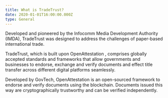 ```yaml
---
title: What is TradeTrust?
date: 2020-01-01T16:00:00.000Z
type: General
---
```

Developed and pioneered by the Infocomm Media Development Authority (IMDA), TradeTrust was designed to address the challenges of paper-based international trade. 

TradeTrust, which is built upon OpenAttestation , comprises globally accepted standards and frameworks that allow governments and businesses to endorse, exchange and verify documents and effect title transfer across different digital platforms seamlessly.

Developed by GovTech, OpenAttestation is an open-sourced framework to endorse and verify documents using the blockchain. Documents issued this way are cryptographically trustworthy and can be verified independently.